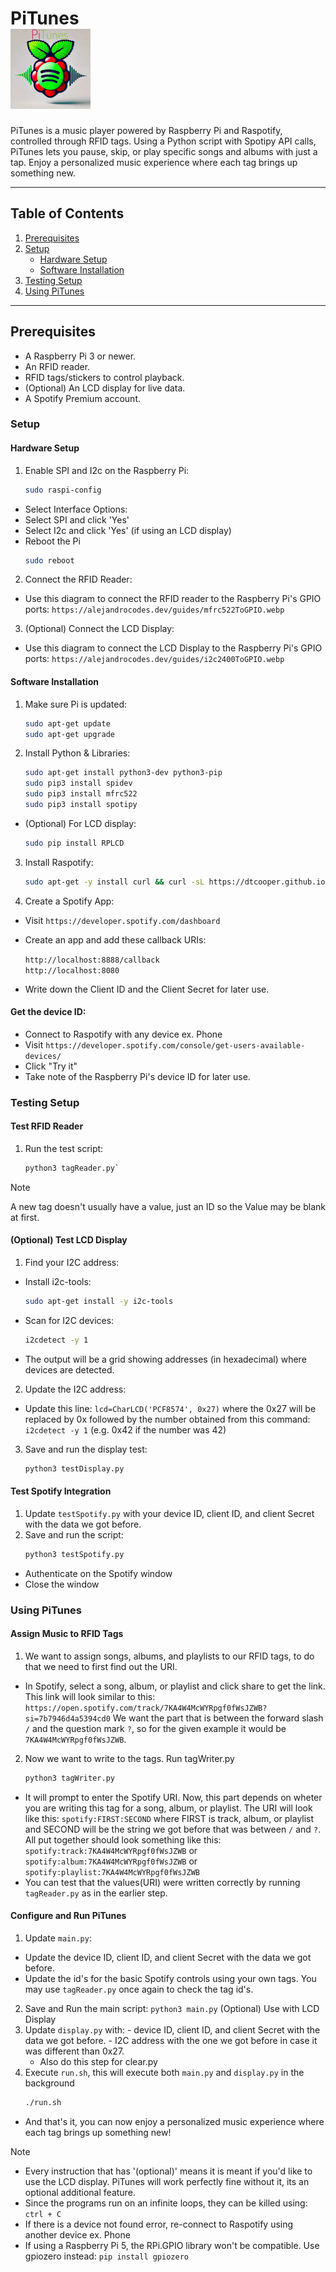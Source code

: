 # PiTunes<br /> <img src="PiTunes.webp" alt="PiTunes Logo" style="width:128px; height:auto;"/>
PiTunes is a music player powered by Raspberry Pi and Raspotify, controlled through RFID tags. Using a Python script with Spotipy API calls, PiTunes lets you pause, skip, or play specific songs and albums with just a tap. Enjoy a personalized music experience where each tag brings up something new.

---

## Table of Contents
1. [Prerequisites](#prerequisites)
2. [Setup](#setup)
   - [Hardware Setup](#hardware-setup)
   - [Software Installation](#software-installation)
3. [Testing Setup](#testing-setup)
4. [Using PiTunes](#using-pitunes)

---

## Prerequisites<br />
- A Raspberry Pi 3 or newer.
- An RFID reader.
- RFID tags/stickers to control playback.
- (Optional) An LCD display for live data.
- A Spotify Premium account.
### Setup
#### Hardware Setup
1. Enable SPI and I2c on the Raspberry Pi:
     ```bash
     sudo raspi-config
     ```
- Select Interface Options:
- Select SPI and click 'Yes'
- Select I2c and click 'Yes' (if using an LCD display)
- Reboot the Pi<br/>
  ```bash
  sudo reboot
  ```
2. Connect the RFID Reader:
  - Use this diagram to connect the RFID reader to the Raspberry Pi's GPIO ports:
    `https://alejandrocodes.dev/guides/mfrc522ToGPIO.webp`
3. (Optional) Connect the LCD Display:
  - Use this diagram to connect the LCD Display to the Raspberry Pi's GPIO ports:
    `https://alejandrocodes.dev/guides/i2c2400ToGPIO.webp`
#### Software Installation
1. Make sure Pi is updated:
     ```bash
     sudo apt-get update
     sudo apt-get upgrade
     ```
2. Install Python & Libraries:
     ```bash
     sudo apt-get install python3-dev python3-pip
     sudo pip3 install spidev
     sudo pip3 install mfrc522
     sudo pip3 install spotipy
     ```
  - (Optional) For LCD display:
    ```bash
    sudo pip install RPLCD
    ```
    
3. Install Raspotify:
   ```bash
   sudo apt-get -y install curl && curl -sL https://dtcooper.github.io/raspotify/install.sh | sh`
   ```

5. Create a Spotify App:
- Visit `https://developer.spotify.com/dashboard`<br/>
- Create an app and add these callback URIs:<br/>

  `http://localhost:8888/callback`<br/>
  `http://localhost:8080`
- Write down the Client ID and the Client Secret for later use.

#### Get the device ID:
- Connect to Raspotify with any device ex. Phone<br/>
- Visit `https://developer.spotify.com/console/get-users-available-devices/`<br/>
- Click "Try it"
- Take note of the Raspberry Pi's device ID for later use.

### Testing Setup
#### Test RFID Reader
1. Run the test script:
     ```bash
     python3 tagReader.py`
     ```
  >[!NOTE]
  > A new tag doesn't usually have a value, just an ID so the Value may be blank at first.

#### (Optional) Test LCD Display
1. Find your I2C address:
  - Install i2c-tools:
     ```bash
     sudo apt-get install -y i2c-tools
     ```
  - Scan for I2C devices:
     ```bash
     i2cdetect -y 1
     ```
  - The output will be a grid showing addresses (in hexadecimal) where devices are detected.
2. Update the I2C address: 
  - Update this line: `lcd=CharLCD('PCF8574', 0x27)` where the 0x27 will be replaced by 0x followed by the number obtained from this command: `i2cdetect -y 1` (e.g. 0x42 if the number was 42)
3. Save and run the display test:
     ```bash
     python3 testDisplay.py
     ```
#### Test Spotify Integration
1. Update `testSpotify.py` with your device ID, client ID, and client Secret with the data we got before.
2. Save and run the script:
     ```bash
     python3 testSpotify.py
     ```
  - Authenticate on the Spotify window
  - Close the window

### Using PiTunes
#### Assign Music to RFID Tags
1. We want to assign songs, albums, and playlists to our RFID tags, to do that we need to first find out the URI.
  - In Spotify, select a song, album, or playlist and click share to get the link. This link will look similar to this: `https://open.spotify.com/track/7KA4W4McWYRpgf0fWsJZWB?si=7b7946d4a5394cd0` We want the part that is between the forward slash `/` and the question mark `?`, so for the given example it would be `7KA4W4McWYRpgf0fWsJZWB`.
2. Now we want to write to the tags. Run tagWriter.py
     ```bash
     python3 tagWriter.py
     ```
  - It will prompt to enter the Spotify URI. Now, this part depends on wheter you are writing this tag for a song, album, or playlist. The URI will look like this: `spotify:FIRST:SECOND` where FIRST is track, album, or playlist and SECOND will be the string we got before that was between `/` and `?`. All put together should look something like this: `spotify:track:7KA4W4McWYRpgf0fWsJZWB` or `spotify:album:7KA4W4McWYRpgf0fWsJZWB` or `spotify:playlist:7KA4W4McWYRpgf0fWsJZWB`
  - You can test that the values(URI) were written correctly by running `tagReader.py` as in the earlier step.

#### Configure and Run PiTunes
1. Update `main.py`:
  - Update the device ID, client ID, and client Secret with the data we got before.<br/>
  - Update the id's for the basic Spotify controls using your own tags. You may use `tagReader.py` once again to check the tag id's.
2. Save and Run the main script:
  `python3 main.py`
(Optional) Use with LCD Display
  1. Update `display.py` with:
    - device ID, client ID, and client Secret with the data we got before.
    - I2C address with the one we got before in case it was different than 0x27.
      - Also do this step for clear.py
  2. Execute `run.sh`, this will execute both  `main.py` and `display.py` in the background
      ```bash
      ./run.sh
      ```
- And that's it, you can now enjoy a personalized music experience where each tag brings up something new!

>[!NOTE]
> - Every instruction that has '(optional)' means it is meant if you'd like to use the LCD display. PiTunes will work perfectly fine without it, its an optional additional feature.
> - Since the programs run on an infinite loops, they can be killed using: `ctrl + C`
> - If there is a device not found error, re-connect to Raspotify using another device ex. Phone
> - If using a Raspberry Pi 5, the RPi.GPIO library won't be compatible. Use gpiozero instead: `pip install gpiozero`
